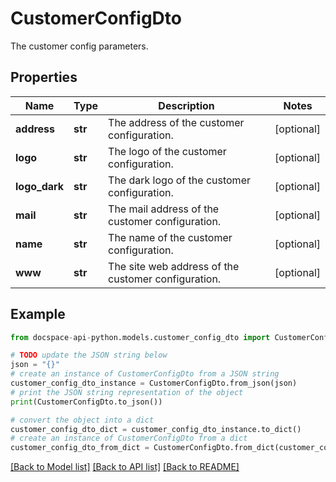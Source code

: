 # CustomerConfigDto
The customer config parameters.

## Properties

Name | Type | Description | Notes
------------ | ------------- | ------------- | -------------
**address** | **str** | The address of the customer configuration. | [optional] 
**logo** | **str** | The logo of the customer configuration. | [optional] 
**logo_dark** | **str** | The dark logo of the customer configuration. | [optional] 
**mail** | **str** | The mail address of the customer configuration. | [optional] 
**name** | **str** | The name of the customer configuration. | [optional] 
**www** | **str** | The site web address of the customer configuration. | [optional] 

## Example

```python
from docspace-api-python.models.customer_config_dto import CustomerConfigDto

# TODO update the JSON string below
json = "{}"
# create an instance of CustomerConfigDto from a JSON string
customer_config_dto_instance = CustomerConfigDto.from_json(json)
# print the JSON string representation of the object
print(CustomerConfigDto.to_json())

# convert the object into a dict
customer_config_dto_dict = customer_config_dto_instance.to_dict()
# create an instance of CustomerConfigDto from a dict
customer_config_dto_from_dict = CustomerConfigDto.from_dict(customer_config_dto_dict)
```
[[Back to Model list]](../README.md#documentation-for-models) [[Back to API list]](../README.md#documentation-for-api-endpoints) [[Back to README]](../README.md)


